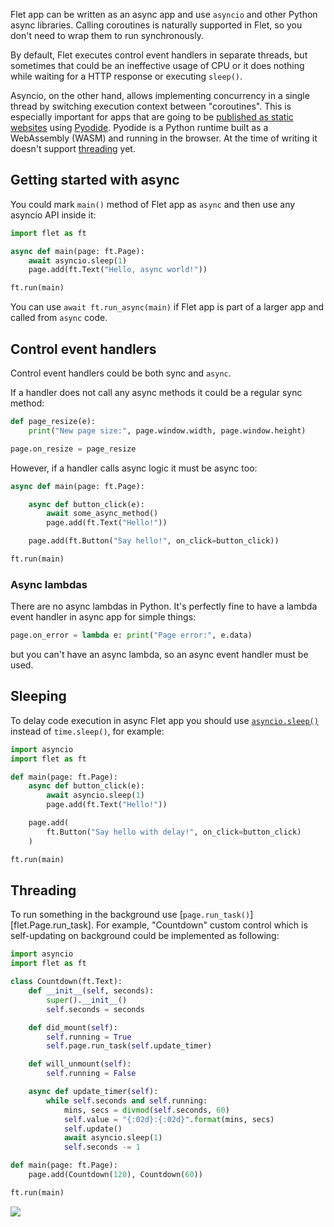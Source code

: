 Flet app can be written as an async app and use `asyncio` and other Python async libraries. Calling coroutines is
naturally supported in Flet, so you don't need to wrap them to run synchronously.

By default, Flet executes control event handlers in separate threads, but sometimes that could be an ineffective
usage of CPU or it does nothing while waiting for a HTTP response or executing `sleep()`.

Asyncio, on the other hand, allows implementing concurrency in a single thread by switching execution context
between "coroutines". This is especially important for apps that are going to be [published as static websites](../publish/web/static-website/index.md) using [Pyodide](https://pyodide.org/en/stable/). Pyodide is a Python runtime built as a WebAssembly (WASM) and running in the browser. At the time of writing it doesn't support [threading](https://github.com/pyodide/pyodide/issues/237) yet.

## Getting started with async

You could mark `main()` method of Flet app as `async` and then use any asyncio API inside it:

```python
import flet as ft

async def main(page: ft.Page):
    await asyncio.sleep(1)
    page.add(ft.Text("Hello, async world!"))

ft.run(main)
```

You can use `await ft.run_async(main)` if Flet app is part of a larger app and called from `async` code.

## Control event handlers

Control event handlers could be both sync and `async`.

If a handler does not call any async methods it could be a regular sync method:

```python
def page_resize(e):
    print("New page size:", page.window.width, page.window.height)

page.on_resize = page_resize
```

However, if a handler calls async logic it must be async too:

```python
async def main(page: ft.Page):

    async def button_click(e):
        await some_async_method()
        page.add(ft.Text("Hello!"))

    page.add(ft.Button("Say hello!", on_click=button_click))

ft.run(main)
```

### Async lambdas

There are no async lambdas in Python. It's perfectly fine to have a lambda event handler in async app for simple things:

```python
page.on_error = lambda e: print("Page error:", e.data)
```

but you can't have an async lambda, so an async event handler must be used.

## Sleeping

To delay code execution in async Flet app you should use [`asyncio.sleep()`](https://docs.python.org/3/library/asyncio-task.html#asyncio.sleep) instead of `time.sleep()`, for example:

```python
import asyncio
import flet as ft

def main(page: ft.Page):
    async def button_click(e):
        await asyncio.sleep(1)
        page.add(ft.Text("Hello!"))

    page.add(
        ft.Button("Say hello with delay!", on_click=button_click)
    )

ft.run(main)
```

## Threading

To run something in the background use [`page.run_task()`][flet.Page.run_task]. For example, "Countdown" custom control
which is self-updating on background could be implemented as following:

```python
import asyncio
import flet as ft

class Countdown(ft.Text):
    def __init__(self, seconds):
        super().__init__()
        self.seconds = seconds

    def did_mount(self):
        self.running = True
        self.page.run_task(self.update_timer)

    def will_unmount(self):
        self.running = False

    async def update_timer(self):
        while self.seconds and self.running:
            mins, secs = divmod(self.seconds, 60)
            self.value = "{:02d}:{:02d}".format(mins, secs)
            self.update()
            await asyncio.sleep(1)
            self.seconds -= 1

def main(page: ft.Page):
    page.add(Countdown(120), Countdown(60))

ft.run(main)
```

<img src="/img/docs/getting-started/user-control-countdown.gif" className="screenshot-40" />
